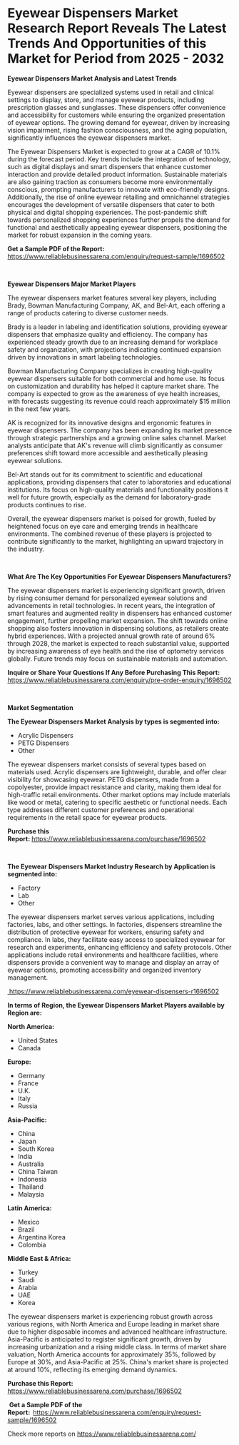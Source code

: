 <p><h1>Eyewear Dispensers Market Research Report Reveals The Latest Trends And Opportunities of this Market for Period from 2025 - 2032</h1></p><p><strong>Eyewear Dispensers Market Analysis and Latest Trends</strong></p>
<p><p>Eyewear dispensers are specialized systems used in retail and clinical settings to display, store, and manage eyewear products, including prescription glasses and sunglasses. These dispensers offer convenience and accessibility for customers while ensuring the organized presentation of eyewear options. The growing demand for eyewear, driven by increasing vision impairment, rising fashion consciousness, and the aging population, significantly influences the eyewear dispensers market.</p><p>The Eyewear Dispensers Market is expected to grow at a CAGR of 10.1% during the forecast period. Key trends include the integration of technology, such as digital displays and smart dispensers that enhance customer interaction and provide detailed product information. Sustainable materials are also gaining traction as consumers become more environmentally conscious, prompting manufacturers to innovate with eco-friendly designs. Additionally, the rise of online eyewear retailing and omnichannel strategies encourages the development of versatile dispensers that cater to both physical and digital shopping experiences. The post-pandemic shift towards personalized shopping experiences further propels the demand for functional and aesthetically appealing eyewear dispensers, positioning the market for robust expansion in the coming years.</p></p>
<p><strong>Get a Sample PDF of the Report:&nbsp;</strong> <a href="https://www.reliablebusinessarena.com/enquiry/request-sample/1696502?utm_campaign=1905&utm_medium=2&utm_source=Github&utm_content=ia&utm_term=05022025&utm_id=eyewear-dispensers">https://www.reliablebusinessarena.com/enquiry/request-sample/1696502</a></p>
<p>&nbsp;</p>
<p><strong>Eyewear Dispensers Major Market Players</strong></p>
<p><p>The eyewear dispensers market features several key players, including Brady, Bowman Manufacturing Company, AK, and Bel-Art, each offering a range of products catering to diverse customer needs. </p><p>Brady is a leader in labeling and identification solutions, providing eyewear dispensers that emphasize quality and efficiency. The company has experienced steady growth due to an increasing demand for workplace safety and organization, with projections indicating continued expansion driven by innovations in smart labeling technologies.</p><p>Bowman Manufacturing Company specializes in creating high-quality eyewear dispensers suitable for both commercial and home use. Its focus on customization and durability has helped it capture market share. The company is expected to grow as the awareness of eye health increases, with forecasts suggesting its revenue could reach approximately $15 million in the next few years.</p><p>AK is recognized for its innovative designs and ergonomic features in eyewear dispensers. The company has been expanding its market presence through strategic partnerships and a growing online sales channel. Market analysts anticipate that AK's revenue will climb significantly as consumer preferences shift toward more accessible and aesthetically pleasing eyewear solutions.</p><p>Bel-Art stands out for its commitment to scientific and educational applications, providing dispensers that cater to laboratories and educational institutions. Its focus on high-quality materials and functionality positions it well for future growth, especially as the demand for laboratory-grade products continues to rise.</p><p>Overall, the eyewear dispensers market is poised for growth, fueled by heightened focus on eye care and emerging trends in healthcare environments. The combined revenue of these players is projected to contribute significantly to the market, highlighting an upward trajectory in the industry.</p></p>
<p>&nbsp;</p>
<p><strong>What Are The Key Opportunities For Eyewear Dispensers Manufacturers?</strong></p>
<p><p>The eyewear dispensers market is experiencing significant growth, driven by rising consumer demand for personalized eyewear solutions and advancements in retail technologies. In recent years, the integration of smart features and augmented reality in dispensers has enhanced customer engagement, further propelling market expansion. The shift towards online shopping also fosters innovation in dispensing solutions, as retailers create hybrid experiences. With a projected annual growth rate of around 6% through 2028, the market is expected to reach substantial value, supported by increasing awareness of eye health and the rise of optometry services globally. Future trends may focus on sustainable materials and automation.</p></p>
<p><strong>Inquire or Share Your Questions If Any Before Purchasing This Report:</strong> <a href="https://www.reliablebusinessarena.com/enquiry/pre-order-enquiry/1696502?utm_campaign=1905&utm_medium=2&utm_source=Github&utm_content=ia&utm_term=05022025&utm_id=eyewear-dispensers">https://www.reliablebusinessarena.com/enquiry/pre-order-enquiry/1696502</a></p>
<p>&nbsp;</p>
<p><strong>Market Segmentation</strong></p>
<p><strong>The Eyewear Dispensers Market Analysis by types is segmented into:</strong></p>
<p><ul><li>Acrylic Dispensers</li><li>PETG Dispensers</li><li>Other</li></ul></p>
<p><p>The eyewear dispensers market consists of several types based on materials used. Acrylic dispensers are lightweight, durable, and offer clear visibility for showcasing eyewear. PETG dispensers, made from a copolyester, provide impact resistance and clarity, making them ideal for high-traffic retail environments. Other market options may include materials like wood or metal, catering to specific aesthetic or functional needs. Each type addresses different customer preferences and operational requirements in the retail space for eyewear products.</p></p>
<p><strong>Purchase this Report:&nbsp;</strong><a href="https://www.reliablebusinessarena.com/purchase/1696502?utm_campaign=1905&utm_medium=2&utm_source=Github&utm_content=ia&utm_term=05022025&utm_id=eyewear-dispensers">https://www.reliablebusinessarena.com/purchase/1696502</a></p>
<p>&nbsp;</p>
<p><strong>The Eyewear Dispensers Market Industry Research by Application is segmented into:</strong></p>
<p><ul><li>Factory</li><li>Lab</li><li>Other</li></ul></p>
<p><p>The eyewear dispensers market serves various applications, including factories, labs, and other settings. In factories, dispensers streamline the distribution of protective eyewear for workers, ensuring safety and compliance. In labs, they facilitate easy access to specialized eyewear for research and experiments, enhancing efficiency and safety protocols. Other applications include retail environments and healthcare facilities, where dispensers provide a convenient way to manage and display an array of eyewear options, promoting accessibility and organized inventory management.</p></p>
<p><a href="https://www.reliablebusinessarena.com/eyewear-dispensers-r1696502?utm_campaign=1905&utm_medium=2&utm_source=Github&utm_content=ia&utm_term=05022025&utm_id=eyewear-dispensers">&nbsp;https://www.reliablebusinessarena.com/eyewear-dispensers-r1696502</a></p>
<p><strong>In terms of Region, the Eyewear Dispensers Market Players available by Region are:</strong></p>
<p>
    <p> <strong> North America: </strong>
        <ul>
            <li>United States</li>
            <li>Canada</li>
        </ul>
        </p> 
    <p> <strong> Europe: </strong>
        <ul>
            <li>Germany</li>
            <li>France</li>
            <li>U.K.</li>
            <li>Italy</li>
            <li>Russia</li>
        </ul>
        </p> 
    <p> <strong> Asia-Pacific: </strong>
        <ul>
            <li>China</li>
            <li>Japan</li>
            <li>South Korea</li>
            <li>India</li>
            <li>Australia</li>
            <li>China Taiwan</li>
            <li>Indonesia</li>
            <li>Thailand</li>
            <li>Malaysia</li>
        </ul>
        </p> 
    <p> <strong> Latin America: </strong>
        <ul>
            <li>Mexico</li>
            <li>Brazil</li>
            <li>Argentina Korea</li>
            <li>Colombia</li>
        </ul>
        </p> 
    <p> <strong> Middle East & Africa: </strong>
        <ul>
            <li>Turkey</li>
            <li>Saudi</li>
            <li>Arabia</li>
            <li>UAE</li>
            <li>Korea</li>
        </ul>
    </p>
    </p>
<p><p>The eyewear dispensers market is experiencing robust growth across various regions, with North America and Europe leading in market share due to higher disposable incomes and advanced healthcare infrastructure. Asia-Pacific is anticipated to register significant growth, driven by increasing urbanization and a rising middle class. In terms of market share valuation, North America accounts for approximately 35%, followed by Europe at 30%, and Asia-Pacific at 25%. China's market share is projected at around 10%, reflecting its emerging demand dynamics.</p></p>
<p><strong>Purchase this Report: </strong><a href="https://www.reliablebusinessarena.com/purchase/1696502?utm_campaign=1905&utm_medium=2&utm_source=Github&utm_content=ia&utm_term=05022025&utm_id=eyewear-dispensers">https://www.reliablebusinessarena.com/purchase/1696502</a></p>
<p>&nbsp;<strong>Get a Sample PDF of the Report:&nbsp;&nbsp;</strong><a href="https://www.reliablebusinessarena.com/enquiry/request-sample/1696502?utm_campaign=1905&utm_medium=2&utm_source=Github&utm_content=ia&utm_term=05022025&utm_id=eyewear-dispensers">https://www.reliablebusinessarena.com/enquiry/request-sample/1696502</a></p>
<p><strong></strong></p>
<p>Check more reports on <a href="https://www.reliablebusinessarena.com/?utm_campaign=1905&utm_medium=2&utm_source=Github&utm_content=ia&utm_term=05022025&utm_id=eyewear-dispensers">https://www.reliablebusinessarena.com/</a></p>